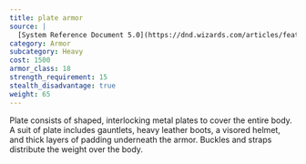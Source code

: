 ```yaml
---
title: plate armor
source: |
  [System Reference Document 5.0](https://dnd.wizards.com/articles/features/systems-reference-document-srd)
category: Armor
subcategory: Heavy
cost: 1500
armor_class: 18
strength_requirement: 15
stealth_disadvantage: true
weight: 65
---
```


Plate consists of shaped, interlocking metal plates to cover the entire body. A suit of plate includes gauntlets, heavy leather boots, a visored helmet, and thick layers of padding underneath the armor. Buckles and straps distribute the weight over the body.
